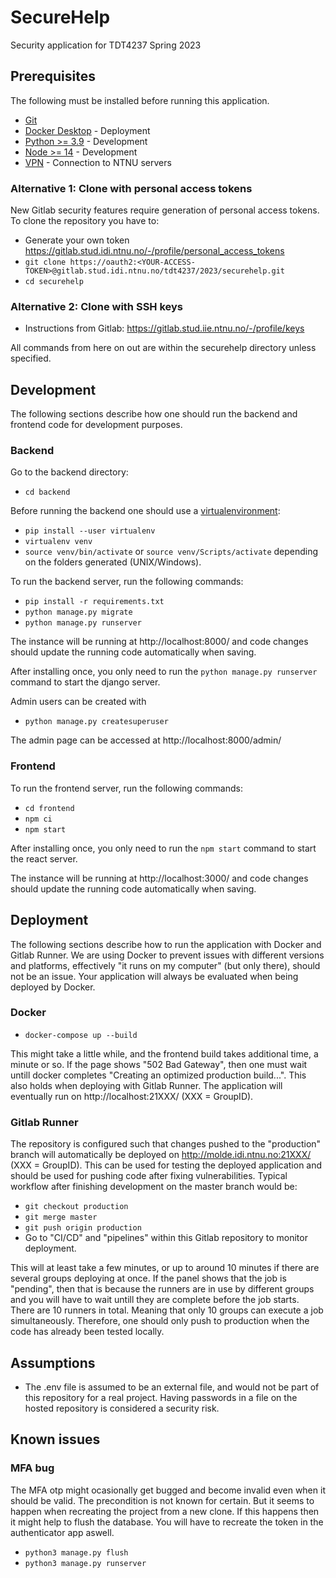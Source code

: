 # SecureHelp

Security application for TDT4237 Spring 2023

## Prerequisites

The following must be installed before running this application.

- [Git](https://git-scm.com/downloads/) 
- [Docker Desktop](https://docs.docker.com/engine/install/) - Deployment
- [Python >= 3.9](https://www.python.org/) - Development
- [Node >= 14](https://nodejs.org/en/) - Development
- [VPN](https://i.ntnu.no/wiki/-/wiki/English/Install+VPN) - Connection to NTNU servers 

### Alternative 1: Clone with personal access tokens

New Gitlab security features require generation of personal access tokens. To clone the repository you have to:

- Generate your own token https://gitlab.stud.idi.ntnu.no/-/profile/personal_access_tokens
- `git clone https://oauth2:<YOUR-ACCESS-TOKEN>@gitlab.stud.idi.ntnu.no/tdt4237/2023/securehelp.git`
- `cd securehelp`

### Alternative 2: Clone with SSH keys

- Instructions from Gitlab: https://gitlab.stud.iie.ntnu.no/-/profile/keys

All commands from here on out are within the securehelp directory unless specified.

## Development

The following sections describe how one should run the backend and frontend code for development purposes.

### Backend

Go to the backend directory:

- `cd backend`

Before running the backend one should use a [virtualenvironment](https://virtualenv.pypa.io/en/latest/index.html):

- `pip install --user virtualenv`
- `virtualenv venv`
- `source venv/bin/activate` or `source venv/Scripts/activate` depending on the folders generated (UNIX/Windows).

To run the backend server, run the following commands:

- `pip install -r requirements.txt`
- `python manage.py migrate`
- `python manage.py runserver`

The instance will be running at http://localhost:8000/ and code changes should update the running code automatically when saving.

After installing once, you only need to run the `python manage.py runserver` command to start the django server.

Admin users can be created with

- `python manage.py createsuperuser`

The admin page can be accessed at http://localhost:8000/admin/

### Frontend

To run the frontend server, run the following commands:

- `cd frontend`
- `npm ci`
- `npm start`

After installing once, you only need to run the `npm start` command to start the react server.

The instance will be running at http://localhost:3000/ and code changes should update the running code automatically when saving.

## Deployment

The following sections describe how to run the application with Docker and Gitlab Runner. We are using Docker to prevent issues with different versions and platforms, effectively "it runs on my computer" (but only there), should not be an issue. Your application will always be evaluated when being deployed by Docker. 

### Docker

- `docker-compose up --build`

This might take a little while, and the frontend build takes additional time, a minute or so. If the page shows "502 Bad Gateway", then one must wait untill docker completes "Creating an optimized production build...". This also holds when deploying with Gitlab Runner. The application will eventually run on http://localhost:21XXX/ (XXX = GroupID).

### Gitlab Runner

The repository is configured such that changes pushed to the "production" branch will automatically be deployed on http://molde.idi.ntnu.no:21XXX/ (XXX = GroupID). This can be used for testing the deployed application and should be used for pushing code after fixing vulnerabilities. Typical workflow after finishing development on the master branch would be:

- `git checkout production`
- `git merge master`
- `git push origin production`
- Go to "CI/CD" and "pipelines" within this Gitlab repository to monitor deployment.

This will at least take a few minutes, or up to around 10 minutes if there are several groups deploying at once. If the panel shows that the job is "pending", then that is because the runners are in use by different groups and you will have to wait untill they are complete before the job starts. There are 10 runners in total. Meaning that only 10 groups can execute a job simultaneously. Therefore, one should only push to production when the code has already been tested locally.

## Assumptions

- The .env file is assumed to be an external file, and would not be part of this repository for a real project. Having passwords in a file on the hosted repository is considered a security risk.

## Known issues

### MFA bug

The MFA otp might ocasionally get bugged and become invalid even when it should be valid. The precondition is not known for certain. But it seems to happen when recreating the project from a new clone. If this happens then it might help to flush the database. You will have to recreate the token in the authenticator app aswell.

- `python3 manage.py flush`
- `python3 manage.py runserver`